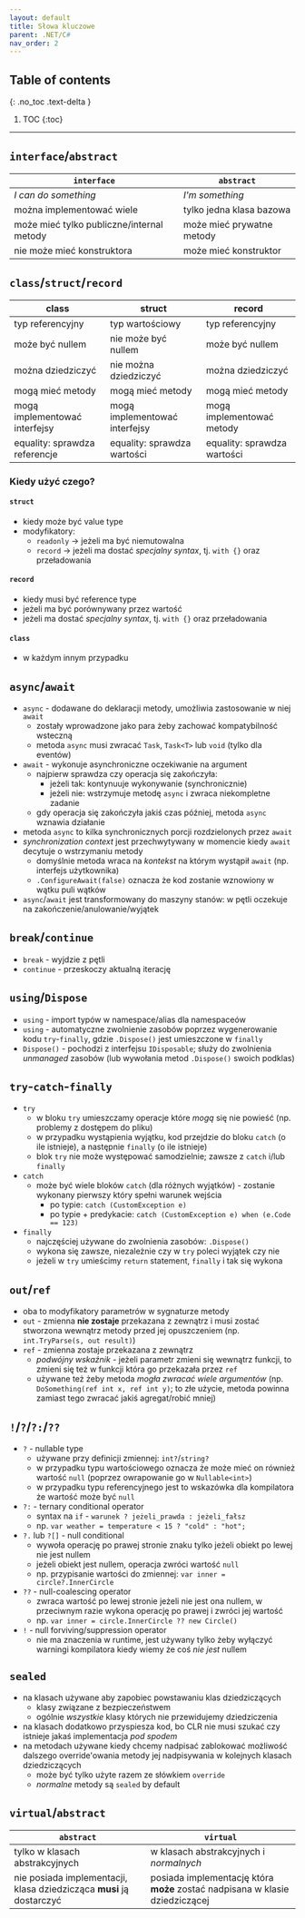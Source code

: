 ```yaml
---
layout: default
title: Słowa kluczowe
parent: .NET/C#
nav_order: 2
---
```


## Table of contents
{: .no_toc .text-delta }

1. TOC
{:toc}

---


## `interface`/`abstract`

| `interface`                               | `abstract`                |
|-------------------------------------------|---------------------------|
| _I can do something_                      | _I'm something_           |
| można implementować wiele                 | tylko jedna klasa bazowa  |
| może mieć tylko publiczne/internal metody | może mieć prywatne metody |
| nie może mieć konstruktora                | może mieć konstruktor     |

## `class`/`struct`/`record`

| class                         | struct                        | record                        |
|-------------------------------|-------------------------------|-------------------------------|
| typ referencyjny              | typ wartościowy               | typ referencyjny              |
| może być nullem               | nie może być nullem           | może być nullem               |
| można dziedziczyć             | nie można dziedziczyć         | można dziedziczyć             |
| mogą mieć metody              | mogą mieć metody              | mogą mieć metody              |
| mogą implementować interfejsy | mogą implementować interfejsy | mogą implementować metody     |
| equality: sprawdza referencje | equality: sprawdza wartości   | equality: sprawdza wartości   |

### Kiedy użyć czego?
#### `struct`
- kiedy może być value type
- modyfikatory:
  - `readonly` → jeżeli ma być niemutowalna
  - `record` → jeżeli ma dostać _specjalny syntax_, tj. `with {}` oraz przeładowania
#### `record`
- kiedy musi być reference type
- jeżeli ma być porównywany przez wartość
- jeżeli ma dostać _specjalny syntax_, tj. `with {}` oraz przeładowania
#### `class`
- w każdym innym przypadku

## `async`/`await`
- `async` - dodawane do deklaracji metody, umożliwia zastosowanie w niej `await`
  - zostały wprowadzone jako para żeby zachować kompatybilność wsteczną
  - metoda `async` musi zwracać `Task`, `Task<T>` lub `void` (tylko dla eventów)
- `await` - wykonuje asynchroniczne oczekiwanie na argument
  - najpierw sprawdza czy operacja się zakończyła:
    - jeżeli tak: kontynuuje wykonywanie (synchronicznie) 
    - jeżeli nie: wstrzymuje metodę `async` i zwraca niekompletne zadanie
  - gdy operacja się zakończyła jakiś czas później, metoda `async` wznawia działanie
- metoda `async` to kilka synchronicznych porcji rozdzielonych przez `await`
- _synchronization context_ jest przechwytywany w momencie kiedy `await` decytuje o wstrzymaniu metody
  - domyślnie metoda wraca na _kontekst_ na którym wystąpił `await` (np. interfejs użytkownika)
  - `.ConfigureAwait(false)` oznacza że kod zostanie wznowiony w wątku puli wątków
- `async`/`await` jest transformowany do maszyny stanów: w pętli oczekuje na zakończenie/anulowanie/wyjątek

## `break`/`continue`
- `break` - wyjdzie z pętli
- `continue` - przeskoczy aktualną iterację

## `using`/`Dispose`
- `using` - import typów w namespace/alias dla namespaceów
- `using` - automatyczne zwolnienie zasobów poprzez wygenerowanie kodu `try`-`finally`, gdzie `.Dispose()` jest umieszczone w `finally`
- `Dispose()` - pochodzi z interfejsu `IDisposable`; służy do zwolnienia _unmanaged_ zasobów (lub wywołania metod `.Dispose()` swoich podklas)

## `try`-`catch`-`finally`
- `try`
  - w bloku `try` umieszczamy operacje które _mogą_ się nie powieść (np. problemy z dostępem do pliku)
  - w przypadku wystąpienia wyjątku, kod przejdzie do bloku `catch` (o ile istnieje), a następnie `finally` (o ile istnieje)
  - blok `try` nie może występować samodzielnie; zawsze z `catch` i/lub `finally`
- `catch`
  - może być wiele bloków `catch` (dla różnych wyjątków) - zostanie wykonany pierwszy który spełni warunek wejścia
    - po typie: `catch (CustomException e)`
    - po typie + predykacie: `catch (CustomException e) when (e.Code == 123)`
- `finally`
  - najczęściej używane do zwolnienia zasobów: `.Dispose()`
  - wykona się zawsze, niezależnie czy w `try` poleci wyjątek czy nie
  - jeżeli w `try` umieścimy `return` statement, `finally` i tak się wykona

## `out`/`ref`
- oba to modyfikatory parametrów w sygnaturze metody
- `out` - zmienna **nie zostaje** przekazana z zewnątrz i musi zostać stworzona wewnątrz metody przed jej opuszczeniem (np. `int.TryParse(s, out result)`)
- `ref` - zmienna zostaje przekazana z zewnątrz
  - _podwójny wskaźnik_ - jeżeli parametr zmieni się wewnątrz funkcji, to zmieni się też w funkcji która go przekazała przez `ref`
  - używane też żeby metoda _mogła zwracać wiele argumentów_ (np. `DoSomething(ref int x, ref int y)`; to złe użycie, metoda powinna zamiast tego zwracać jakiś agregat/robić mniej)

## `!`/`?`/`?:`/`??`
- `?` - nullable type
  - używane przy definicji zmiennej: `int?`/`string?`
  - w przypadku typu wartościowego oznacza że może mieć on również wartość `null` (poprzez owrapowanie go w `Nullable<int>`)
  - w przypadku typu referencyjnego jest to wskazówka dla kompilatora że wartość może być `null`
- `?:` - ternary conditional operator
  - syntax na `if` - `warunek ? jeżeli_prawda : jeżeli_fałsz`
  - np. `var weather = temperature < 15 ? "cold" : "hot";`
- `?.` lub `?[]` - null conditional
  - wywoła operację po prawej stronie znaku tylko jeżeli obiekt po lewej nie jest nullem
  - jeżeli obiekt jest nullem, operacja zwróci wartość `null`
  - np. przypisanie wartości do zmiennej: `var inner = circle?.InnerCircle`
- `??` - null-coalescing operator
  - zwraca wartość po lewej stronie jeżeli nie jest ona nullem, w przeciwnym razie wykona operację po prawej i zwróci jej wartość
  - np. `var inner = circle.InnerCircle ?? new Circle()`
- `!` - null forviving/suppression operator
  - nie ma znaczenia w runtime, jest używany tylko żeby wyłączyć warningi kompilatora kiedy wiemy że coś _nie jest_ nullem

## `sealed`
- na klasach używane aby zapobiec powstawaniu klas dziedziczących
  - klasy związane z bezpieczeństwem
  - ogólnie _wszystkie_ klasy których nie przewidujemy dziedziczenia
- na klasach dodatkowo przyspiesza kod, bo CLR nie musi szukać czy istnieje jakaś implementacja _pod spodem_
- na metodach używane kiedy chcemy nadpisać zablokować możliwość dalszego override'owania metody jej nadpisywania w kolejnych klasach dziedziczących
  - może być tylko użyte razem ze słówkiem `override`
  - _normalne_ metody są `sealed` by default

## `virtual`/`abstract`

| `abstract`                                                           | `virtual`                                                                    |
|----------------------------------------------------------------------|------------------------------------------------------------------------------|
| tylko w klasach abstrakcyjnych                                       | w klasach abstrakcyjnych i _normalnych_                                      |
| nie posiada implementacji, klasa dziedzicząca **musi** ją dostarczyć | posiada implementację która **może** zostać nadpisana w klasie dziedziczącej |